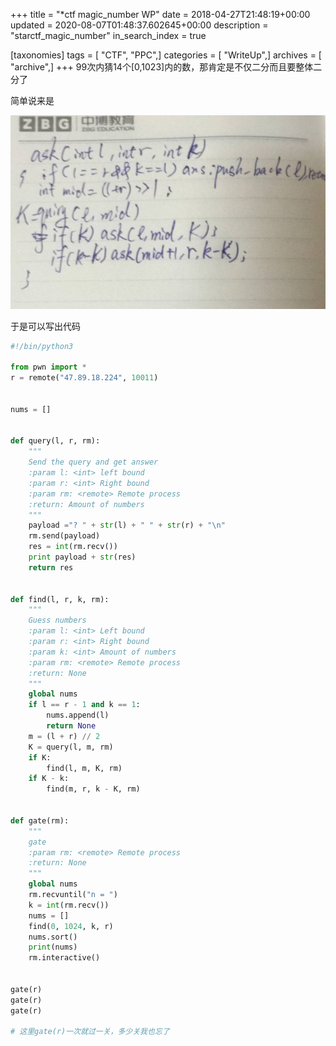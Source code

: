 +++
title = "*ctf magic_number WP"
date = 2018-04-27T21:48:19+00:00
updated = 2020-08-07T01:48:37.602645+00:00
description = "starctf_magic_number"
in_search_index = true

[taxonomies]
tags = [ "CTF", "PPC",]
categories = [ "WriteUp",]
archives = [ "archive",]
+++
99次内猜14个[0,1023]内的数，那肯定是不仅二分而且要整体二分了

简单说来是

<!--more-->

![伪代码](1524837016603.png)

于是可以写出代码

```python
#!/bin/python3

from pwn import *
r = remote("47.89.18.224", 10011)


nums = []


def query(l, r, rm):
    """
    Send the query and get answer
    :param l: <int> left bound
    :param r: <int> Right bound
    :param rm: <remote> Remote process
    :return: Amount of numbers
    """
    payload ="? " + str(l) + " " + str(r) + "\n"
    rm.send(payload)
    res = int(rm.recv())
    print payload + str(res)
    return res


def find(l, r, k, rm):
    """
    Guess numbers
    :param l: <int> Left bound
    :param r: <int> Right bound
    :param k: <int> Amount of numbers
    :param rm: <remote> Remote process
    :return: None
    """
    global nums
    if l == r - 1 and k == 1:
        nums.append(l)
        return None
    m = (l + r) // 2
    K = query(l, m, rm)
    if K:
        find(l, m, K, rm)
    if K - k:
        find(m, r, k - K, rm)


def gate(rm):
    """
    gate
    :param rm: <remote> Remote process
    :return: None
    """
    global nums
    rm.recvuntil("n = ")
    k = int(rm.recv())
    nums = []
    find(0, 1024, k, r)
    nums.sort()
    print(nums)
    rm.interactive()


gate(r)
gate(r)
gate(r)

# 这里gate(r)一次就过一关，多少关我也忘了
```
